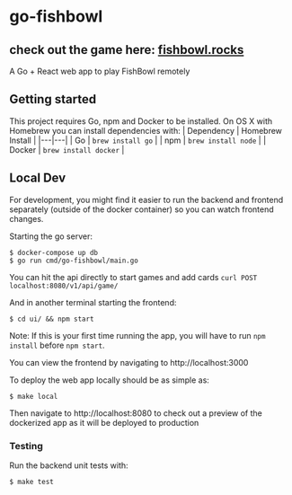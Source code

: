 # go-fishbowl
## check out the game here: [fishbowl.rocks](https://fishbowl.rocks/)

A Go + React web app to play FishBowl remotely

## Getting started

This project requires Go, npm and Docker to be installed. On OS X with Homebrew you can install dependencies with:
| Dependency | Homebrew Install |
|---|---|
| Go | `brew install go` |
| npm | `brew install node` |
| Docker | `brew install docker` | 


## Local Dev
For development, you might find it easier to run the backend and frontend separately (outside of the docker container) so you can watch frontend changes. 

Starting the go server:
```console
$ docker-compose up db
$ go run cmd/go-fishbowl/main.go
```
You can hit the api directly to start games and add cards `curl POST localhost:8080/v1/api/game/`

And in another terminal starting the frontend:
```console
$ cd ui/ && npm start
```

Note: If this is your first time running the app, you will have to run `npm install` before `npm start`.

You can view the frontend by navigating to http://localhost:3000

To deploy the web app locally should be as simple as:
```console
$ make local
```
Then navigate to http://localhost:8080 to check out a preview of the dockerized app as it will be deployed to production

### Testing
Run the backend unit tests with:
```console
$ make test
```
